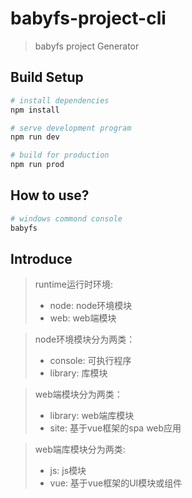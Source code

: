 # babyfs-project-cli

> babyfs project Generator

## Build Setup

``` bash
# install dependencies
npm install

# serve development program
npm run dev

# build for production
npm run prod
```

## How to use?

``` bash
# windows commond console
babyfs

```

## Introduce

> runtime运行时环境:
> - node: node环境模块
> - web: web端模块

> node环境模块分为两类：
> - console: 可执行程序
> - library: 库模块

> web端模块分为两类：
> - library: web端库模块
> - site: 基于vue框架的spa web应用

> web端库模块分为两类:
> - js: js模块
> - vue: 基于vue框架的UI模块或组件
